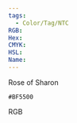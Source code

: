 ```yaml
---
tags:
  - Color/Tag/NTC
RGB:
Hex:
CMYK:
HSL:
Name:
---
```

Rose of Sharon
```palette
#BF5500
```
RGB
